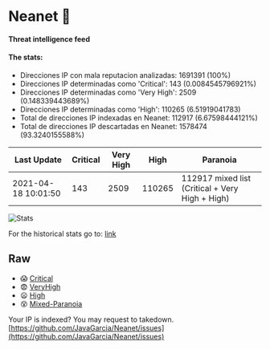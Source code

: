 # Neanet :hocho:
#### Threat intelligence feed
#### The stats:

- Direcciones IP con mala reputacion analizadas: 1691391 (100%)
- Direcciones IP determinadas como 'Critical':  143 (0.0084545796921%)
- Direcciones IP determinadas como 'Very High':  2509 (0.148339443689%)
- Direcciones IP determinadas como 'High':  110265 (6.51919041783)
- Total de direcciones IP indexadas en Neanet:  112917 (6.67598444121%)
- Total de direcciones IP descartadas en Neanet:  1578474 (93.3240155588%)

| Last Update | Critical | Very High | High | Paranoia |
| --- | --- | --- | --- | --- |
| 2021-04-18 10:01:50 | 143 | 2509 | 110265 | 112917 mixed list (Critical + Very High + High)|

![Stats](https://docs.google.com/spreadsheets/d/e/2PACX-1vSnaNMIXVabIpDJjufMlzH7poXnshF3mgd8Is1g9ytUEzVsP5my4Trn8f-xkoLLQ38xpL3HtmUexLo6/pubchart?oid=501124687&format=image)

For the historical stats go to: [link](/stats.csv)
## Raw
- :scream: [Critical](https://raw.githubusercontent.com/JavaGarcia/Neanet/master/blacklists/neanet_critical.txt)
- :fearful: [VeryHigh](https://raw.githubusercontent.com/JavaGarcia/Neanet/master/blacklists/neanet_veryHigh.txtt)
- :frowning: [High](https://raw.githubusercontent.com/JavaGarcia/Neanet/master/blacklists/neanet_high.txt)
- :dizzy_face: [Mixed-Paranoia](https://raw.githubusercontent.com/JavaGarcia/Neanet/master/blacklists/neanet_all.txt)


Your IP is indexed? You may request to takedown. [https://github.com/JavaGarcia/Neanet/issues](https://github.com/JavaGarcia/Neanet/issues)















































































































































































































































































































































































































































































































































































































































































































































































































































































































































































































































































































































































































































































































































































































































































































































































































































































































































































































































































































































































































































































































































































































































































































































































































































































































































































































































































































































































































































































































































































































































































































































































































































































































































































































































































































































































































































































































































































































































































































































































































































































































































































































































































































































































































































































































































































































































































































































































































































































































































































































































































































































































































































































































































































































































































































































































































































































































































































































































































































